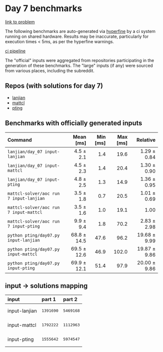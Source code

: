 # Day 7 benchmarks

[link to problem](http://adventofcode.com/2022/day/7)

The following benchmarks are auto-generated via [hyperfine](https://github.com/sharkdp/hyperfine) by a ci system running on shared hardware. Results may be inaccurate, particularly for execution times < 5ms, as per the hyperfine warnings.

[ci pipeline](http://ci.papercode.net:8080/teams/aoc2022/pipelines/aoc-compare-2022)

The "official" inputs were aggregated from repositories participating in the generation of these benchmarks. The "large" inputs (if any) were sourced from various places, including the subreddit.

## Repos (with solutions for day 7)


- [lanjian](https://github.com/LanJian/aoc-2022)
- [mattcl](https://github.com/mattcl/aoc2022)
- [pting](https://github.com/pting/aoc2022)

## Benchmarks with officially generated inputs
| Command | Mean [ms] | Min [ms] | Max [ms] | Relative |
|:---|---:|---:|---:|---:|
| `lanjian/day_07 input-lanjian` | 4.5 ± 2.1 | 1.4 | 19.6 | 1.29 ± 0.84 |
| `lanjian/day_07 input-mattcl` | 4.5 ± 2.3 | 1.4 | 20.4 | 1.30 ± 0.90 |
| `lanjian/day_07 input-pting` | 4.8 ± 2.5 | 1.3 | 14.9 | 1.36 ± 0.95 |
| `mattcl-solver/aoc run 7 input-lanjian` | 3.5 ± 1.8 | 0.7 | 20.5 | 1.01 ± 0.69 |
| `mattcl-solver/aoc run 7 input-mattcl` | 3.5 ± 1.6 | 1.0 | 19.1 | 1.00 |
| `mattcl-solver/aoc run 7 input-pting` | 9.9 ± 9.4 | 1.8 | 70.2 | 2.83 ± 2.98 |
| `python pting/day07.py input-lanjian` | 68.8 ± 14.5 | 47.6 | 96.2 | 19.68 ± 9.99 |
| `python pting/day07.py input-mattcl` | 69.5 ± 12.6 | 46.9 | 102.0 | 19.87 ± 9.86 |
| `python pting/day07.py input-pting` | 69.9 ± 12.1 | 51.4 | 97.9 | 20.00 ± 9.86 |

## input -> solutions mapping
|input|part 1|part 2|
|:---|:---|:---|
|input-lanjian|<pre>1391690</pre>|<pre>5469168</pre>|
|input-mattcl|<pre>1792222</pre>|<pre>1112963</pre>|
|input-pting|<pre>1555642</pre>|<pre>5974547</pre>|
